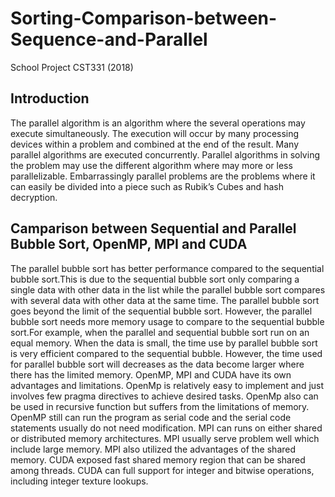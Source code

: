 # Sorting-Comparison-between-Sequence-and-Parallel
School Project CST331 (2018)

## Introduction
The parallel algorithm is an algorithm where the several operations may execute simultaneously. The execution will occur by many processing devices within a problem and combined at the end of the result. Many parallel algorithms are executed concurrently. Parallel algorithms in solving the problem may use the different algorithm where may more or less parallelizable. Embarrassingly parallel problems are the problems where it can easily be divided into a piece such as Rubik’s Cubes and hash decryption. 

## Camparison between Sequential and Parallel Bubble Sort, OpenMP, MPI and CUDA
The parallel bubble sort has better performance compared to the sequential bubble sort.This is due to the sequential bubble sort only comparing a single data with other data in the list while the parallel bubble sort compares with several data with other data at the same time. The parallel bubble sort goes beyond the limit of the sequential bubble sort. However, the parallel bubble sort needs more memory usage to compare to the sequential bubble sort.For example, when the parallel and sequential bubble sort run on an equal memory. When the data is small, the time use by parallel bubble sort is very efficient compared to the sequential bubble. However, the time used for parallel bubble sort will decreases as the data become larger where there has the limited memory. OpenMP, MPI and CUDA have its own advantages and limitations. OpenMp is relatively easy to implement and just involves few pragma directives to achieve desired tasks. OpenMp also can be used in recursive function but suffers from the limitations of memory. OpenMP still can run the program as serial code and the serial code statements usually do not need modification. MPI can runs on either shared or distributed memory architectures. MPI usually serve problem well which include large memory. MPI also utilized the advantages of the shared memory. CUDA exposed fast shared memory region that can be shared among threads. CUDA can full support for integer and bitwise operations, including integer texture lookups.
